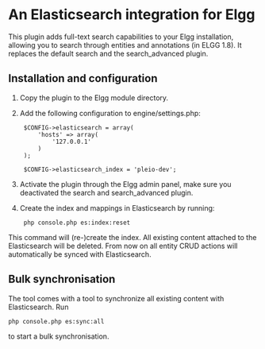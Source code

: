 # An Elasticsearch integration for Elgg
This plugin adds full-text search capabilities to your Elgg installation, allowing you to search through entities and annotations (in ELGG 1.8). It replaces the default search and the search_advanced plugin.

## Installation and configuration
1. Copy the plugin to the Elgg module directory.
2. Add the following configuration to engine/settings.php:

        $CONFIG->elasticsearch = array(
            'hosts' => array(
                '127.0.0.1'
            )
        );

        $CONFIG->elasticsearch_index = 'pleio-dev';

3. Activate the plugin through the Elgg admin panel, make sure you deactivated the search and search_advanced plugin.
4. Create the index and mappings in Elasticsearch by running:

        php console.php es:index:reset

This command will (re-)create the index. All existing content attached to the Elasticsearch will be deleted. From now on all entity CRUD actions will automatically be synced with Elasticsearch.

## Bulk synchronisation
The tool comes with a tool to synchronize all existing content with Elasticsearch. Run

    php console.php es:sync:all

to start a bulk synchronisation.